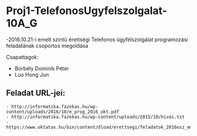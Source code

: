 # Proj1-TelefonosUgyfelszolgalat-10A_G
 -2016.10.21-i emelt szintű érettségi Telefonos ügyfélszolgálat programozási feladatának csoportos megoldása

Csapattagok:
 - Borbély Dominik Péter
 - Luo Hong Jun
 
## Feladat URL-jei:
	- http://informatika.fazekas.hu/wp-content/uploads/2016/10/e_prog_2016_okt.pdf
	- http://informatika.fazekas.hu/wp-content/uploads/2015/10/hivas.txt
	- https://www.oktatas.hu/bin/content/dload/erettsegi/feladatok_2016osz_emelt/e_inf_16okt_ut.pdf
	
